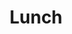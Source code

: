 ---
accepted: true
details: false
layout: workshop
room: Hochschule München - R0.007
timeslot:
  duration: 60
  end: 2025-11-15 14:00:00+01:00
  start: 2025-11-15 13:00:00+01:00
title: Lunch
track: 6
---